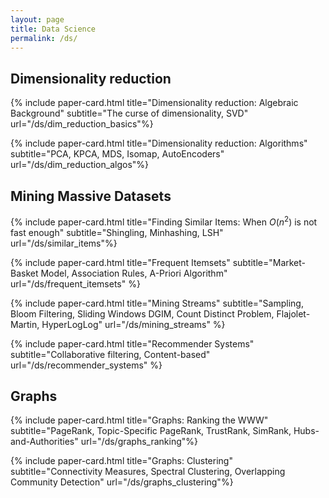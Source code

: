 ```yaml
---
layout: page
title: Data Science
permalink: /ds/
---
```


## Dimensionality reduction

{% include paper-card.html
title="Dimensionality reduction: Algebraic Background"
subtitle="The curse of dimensionality, SVD"
url="/ds/dim_reduction_basics"%}

{% include paper-card.html
title="Dimensionality reduction: Algorithms"
subtitle="PCA, KPCA, MDS, Isomap, AutoEncoders"
url="/ds/dim_reduction_algos"%}


## Mining Massive Datasets

{% include paper-card.html
title="Finding Similar Items: When $O(n^2)$ is not fast enough"
subtitle="Shingling, Minhashing, LSH"
url="/ds/similar_items"%}

{% include paper-card.html
title="Frequent Itemsets"
subtitle="Market-Basket Model, Association Rules, A-Priori Algorithm"
url="/ds/frequent_itemsets"
%}

{% include paper-card.html
title="Mining Streams"
subtitle="Sampling, Bloom Filtering, Sliding Windows DGIM, Count Distinct Problem, Flajolet-Martin, HyperLogLog"
url="/ds/mining_streams"
%}

{% include paper-card.html
title="Recommender Systems"
subtitle="Collaborative filtering, Content-based"
url="/ds/recommender_systems"
%}

## Graphs

<!-- {% include paper-card.html
title="Graphs: Basics"
subtitle="Basic Definitions, Centrality Measures, Clustering Coefficient"
url="/ds/graphs_basics"%}

{% include paper-card.html
title="Graphs: Models"
subtitle="Fixed edges, Erdos-Renyi, Preferential Attachment, Configuration, Watts-Strogatz, Community-Affiliation"
url="/ds/graphs_models"%} -->

<!-- 
{% include paper-card.html
title="Graphs: Walks & Spectral Analysis"
subtitle="Random Walks, Graph Spectra, Expander Graphs"
url="/ds/graphs_walks"%} -->

{% include paper-card.html
title="Graphs: Ranking the WWW"
subtitle="PageRank, Topic-Specific PageRank, TrustRank, SimRank, Hubs-and-Authorities"
url="/ds/graphs_ranking"%}

{% include paper-card.html
title="Graphs: Clustering"
subtitle="Connectivity Measures, Spectral Clustering, Overlapping Community Detection"
url="/ds/graphs_clustering"%}
